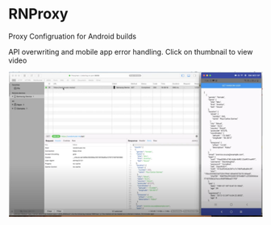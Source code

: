 # RNProxy
Proxy Configruation for Android builds


API overwriting and mobile app error handling. Click on thumbnail to view video

[![Watch the video](https://github.com/pgajbhiye/RNProxy/blob/master/assets/thumbnail.png)](https://youtu.be/7LA_6o0HIzM)

